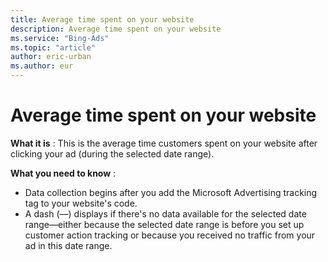 ```yaml
---
title: Average time spent on your website
description: Average time spent on your website
ms.service: "Bing-Ads"
ms.topic: "article"
author: eric-urban
ms.author: eur
---
```


# Average time spent on your website

**What it is** : This is the average time customers spent on your website after clicking your ad (during the selected date range).

**What you need to know** :
- Data collection begins after you add the Microsoft Advertising tracking tag to your website's code.
- A dash (—) displays if there's no data available for the selected date range—either because the selected date range is before you set up customer action tracking or because you received no traffic from your ad in this date range.


